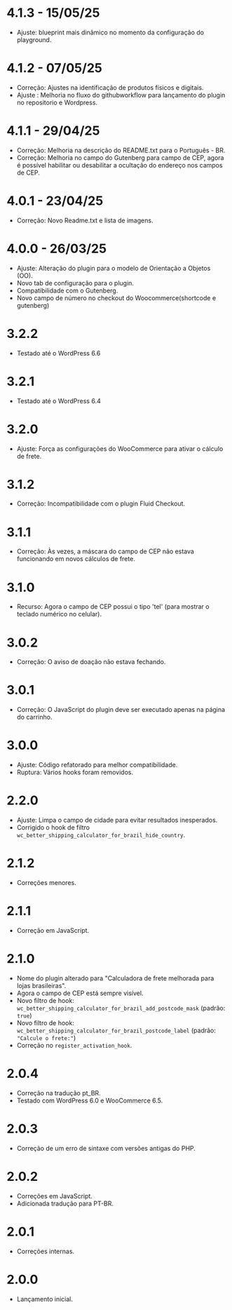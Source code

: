 # 4.1.3 - 15/05/25
* Ajuste: blueprint mais dinâmico no momento da configuração do playground.

# 4.1.2 - 07/05/25
* Correção: Ajustes na identificação de produtos físicos e digitais.
* Ajuste : Melhoria no fluxo do githubworkflow para lançamento do plugin no repositorio e Wordpress.

# 4.1.1 - 29/04/25
* Correção: Melhoria na descrição do README.txt para o Português - BR.
* Correção: Melhoria no campo do Gutenberg para campo de CEP, agora é possível habilitar ou desabilitar a ocultação do endereço nos campos de CEP.

# 4.0.1 - 23/04/25
* Correção: Novo Readme.txt e lista de imagens.

# 4.0.0 - 26/03/25
* Ajuste: Alteração do plugin para o modelo de Orientação a Objetos (OO).
* Novo tab de configuração para o plugin.
* Compatibilidade com o Gutenberg.
* Novo campo de número no checkout do Woocommerce(shortcode e gutenberg)

# 3.2.2  
* Testado até o WordPress 6.6  

# 3.2.1 
* Testado até o WordPress 6.4  

# 3.2.0 
* Ajuste: Força as configurações do WooCommerce para ativar o cálculo de frete.  

# 3.1.2
* Correção: Incompatibilidade com o plugin Fluid Checkout.  

# 3.1.1
* Correção: Às vezes, a máscara do campo de CEP não estava funcionando em novos cálculos de frete.  

# 3.1.0
* Recurso: Agora o campo de CEP possui o tipo 'tel' (para mostrar o teclado numérico no celular).  

# 3.0.2 
* Correção: O aviso de doação não estava fechando.  

# 3.0.1  
* Correção: O JavaScript do plugin deve ser executado apenas na página do carrinho.  

# 3.0.0 
* Ajuste: Código refatorado para melhor compatibilidade.  
* Ruptura: Vários hooks foram removidos.  

# 2.2.0  
* Ajuste: Limpa o campo de cidade para evitar resultados inesperados.  
* Corrigido o hook de filtro `wc_better_shipping_calculator_for_brazil_hide_country`.  

# 2.1.2  
* Correções menores.  

# 2.1.1  
* Correção em JavaScript.  

# 2.1.0  
* Nome do plugin alterado para "Calculadora de frete melhorada para lojas brasileiras".  
* Agora o campo de CEP está sempre visível.  
* Novo filtro de hook: `wc_better_shipping_calculator_for_brazil_add_postcode_mask` (padrão: `true`)  
* Novo filtro de hook: `wc_better_shipping_calculator_for_brazil_postcode_label` (padrão: `"Calcule o frete:"`)  
* Correção no `register_activation_hook`.  

# 2.0.4  
* Correção na tradução pt_BR.  
* Testado com WordPress 6.0 e WooCommerce 6.5.  

# 2.0.3  
* Correção de um erro de sintaxe com versões antigas do PHP.  

# 2.0.2  
* Correções em JavaScript.  
* Adicionada tradução para PT-BR.  

# 2.0.1  
* Correções internas.  

# 2.0.0  
* Lançamento inicial.  
